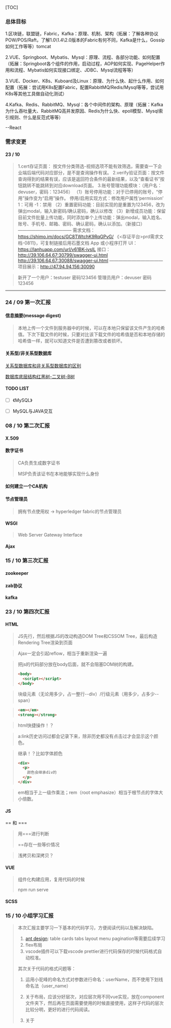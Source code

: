 [TOC]

### 总体目标

1.区块链，联盟链，Fabric，Kafka：原理、机制、架构（拓展：了解各种协议POW/POS/Raft，了解1.0\1.4\2.0版本的Fabric有何不同，Kafka是什么，Gossip如何工作等等）tomcat

2.VUE、Springboot、Mybatis、Mysql：原理、流程、各部分功能、如何配置（拓展：Springboot各个组件的作用，启动过程，AOP如何实现、PageHelper作用和流程、Mybatis如何实现接口绑定、JDBC、Mysql流程等等）

3.VUE、Docker、K8s、Kuboard及Linux：原理、为什么快、起什么作用、如何配置（拓展：尝试用K8s配置Fabric，配置RabbitMQ/Redis/Mysql等等，尝试用K8s等其他工具做自动化测试）

4.Kafka、Redis、RabbitMQ、Mysql：各个中间件的架构、原理（拓展：Kafka为什么吞吐量大、RabbitMQ高并发原因、Redis为什么快、epoll模型、Mysql索引规则、什么是反范式等等）

--React

### 需求变更

#### 23 / 10

> 1.cert存证页面：
> 按文件分类筛选-视频选项不能有效筛选，需要查一下企业端后端代码对应部分，是不是查询操作有误。
> 2.verify验证页面：按文件查询得到的结果有误，应该是返回符合条件的最新结果，以及“查看证书”按钮跳转不能跳转到对应download页面。
> 3.账号管理功能模块：（用户名：devuser，密码：123456）
> （1）账号停用功能：对于已停用的账号，“停用”操作变为“启用”操作。
> 停用/启用实现方式：修改用户属性‘permission’ 1：可用 -1：禁用
> （2）重置密码功能：目前实现的是重置为123456，改为弹出modal，输入新密码/确认密码，确认以修改
> （3）新增成员功能：保留目前文件批量上传功能，同时添加单个上传功能：弹出modal，输入姓名、账号、手机号、邮箱、密码、确认密码，确认以添加。（新接口）
> ————————————
> 需求文档：https://shimo.im/docs/GC8TWtchK9RqGPvG/ 《<存证平台>prd需求文档-0811》，可复制链接后用石墨文档 App 或小程序打开
> UI：https://lanhuapp.com/url/v61BK-ivsIL
> 接口：http://39.106.64.67:30799/swagger-ui.html 
> http://39.106.64.67:30088/swagger-ui.html
> ————————————
> 项目展示：http://47.94.94.156:30090

> 新开了一个用户：testuser 密码123456
> 管理员用户：devuser 密码123456

---------------

### 24 / 09 第一次汇报

#### 信息摘要(message digest)

> 本地上传一个文件到服务器中的时候，可以在本地只保留该文件产生的哈希值。下次下载文件的时候，只要对比该下载文件的哈希值是否和本地存储的哈希值一样，就可以知道文件是否遭到篡改或者损坏。

#### 关系型/非关系型数据库

[关系型数据库和非关系型数据库的区别](https://blog.csdn.net/zengxianglei/article/details/94357189)

[数据库底层结构红黑树-二叉树-B树](https://blog.csdn.net/zengxianglei/article/details/94357062)

#### TODO LIST

- [ ] 《MySQL》

- [ ] MySQL与JAVA交互



### 08 / 10 第二次汇报

#### X.509

#### 数字证书

> CA负责生成数字证书
>
> MSP负责该证书在本地能够实现什么身份

#### 如何建立一个CA机构

#### 节点管理员

> 拥有节点使用权 -> hyperledger fabric的节点管理员

#### WSGI

> Web Server Gateway Interface

#### Ajax

### 15 / 10 第三次汇报

#### zookeeper

#### zab协议

#### kafka

### 23 / 10 第四次汇报

#### HTML

> JS先行，然后根据JS的改动构造DOM Tree和CSSOM Tree，最后构造Rendering Tree渲染到页面

> Ajax一定会引起reflow，相当于重新渲染一遍

> 把js的代码部分放在body后面，就不会阻塞DOM树的构建。
>
> ```html
> <body>
>   <script></script>
> </body>
> ```

> 块级元素（无论用多少，占一整行--div）/行级元素（用多少，占多少--span）

> ```html
> <em></em>
> <strong></strong>
> ```

> html快捷操作！？

> a:link历史访问过都会记录下来，除非历史都没有点击过才会显示这个颜色。

> 继承！？比如字体颜色
>
> ```html
> <div>
>   <p>
>     颜色会继承div的
>   </p>
> </div>
> ```

> em相当于上一级作乘法；rem（root emphasize）相当于根节点的字体大小倍数。

#### JS

== 和 ===

> 用===进行判断
>
> ==存在一些等价情况

> 浅拷贝和深拷贝？

#### VUE

> 组件化构建应用，复用代码的时候
>
> npm run serve

#### SCSS

### 15 / 10 小组学习汇报

> 本次汇报主要学习一下基本的代码学习，方便阅读代码以及解决缺陷。
>
> 1. [ant design](antdv.com): table cards tabs layout menu pagination等需要后续学习
> 2. flex布局
> 3. vscode插件可以下载vscode prettier进行代码保存的时候代码格式自动校准。
>
> 其次关于代码的格式问题等：
>
> 1. 运用小驼峰的命名方式对参数进行命名：userName，而不使用下划线命名法（user_name）
>
> 2. 关于布局，应该分好层次，对应层次用不同vue实现，放在component文件夹下，然后再在页面需要使用的时候直接使用，这样子代码的层次比较分明，更好的进行代码阅读。
>
> 3. 关于<script>
>
>    ```vue
>    <script>
>    	export default {
>        components: {
>          
>        },
>        props: {
>          title: {
>            type: String,
>            default: '',
>          }
>        },
>        data() {
>          return {
>            
>          }
>        },
>        computed: {
>          
>        },
>        watch: {
>          
>        },
>        
>        created() {
>          
>        },
>        mounted() {
>          
>        },
>        methods: {
>          
>        }
>      }
>    </script>
> ```
>    
>    关于prop的更多可以参考[prop](https://cn.vuejs.org/v2/guide/components-props.html)

#### 关于缺陷与优化

1. 关于分页表格的时候，可以使用ant design的pagination模块完成。通过回调函数来实现返回第一页。
2. 关于button，可以直接使用a-button的type属性设置button的样式。
3. 关于登陆界面，高度设置不准确问题。

